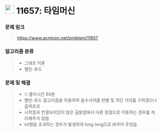 # <img src="https://d2gd6pc034wcta.cloudfront.net/tier/12.svg" width="30">  11657: 타임머신

### 문제 링크

> https://www.acmicpc.net/problem/11657



### 알고리즘 분류

>- 그래프 이론
>- 벨만-포드



### 문제 및 해결

>- ⏱ 풀이시간 64분
>- 벨만-포드 알고리즘을 이용하여 음수사이클 판별 및 최단 거리를 구하였으나 출력초과
>- 시작점과 연결되어있지 않은 출발점에서 다른 정점으로 이동하는 경우를 처리해주지 않음
>- int형을 초과하는 경우가 발생하여 long long으로 바꾸어 주었음
